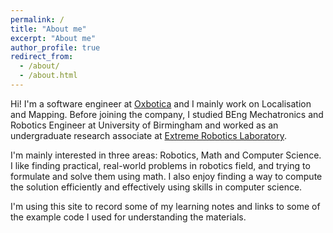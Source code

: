 ```yaml
---
permalink: /
title: "About me"
excerpt: "About me"
author_profile: true
redirect_from: 
  - /about/
  - /about.html
---
```


Hi! I'm a software engineer at [Oxbotica](https://www.oxbotica.com/) and I mainly work on Localisation and Mapping. Before joining the company, I studied BEng Mechatronics and Robotics Engineer at University of Birmingham and worked as an undergraduate research associate at [Extreme Robotics Laboratory](https://www.linkedin.com/company/extreme-robotics-lab/).

I'm mainly interested in three areas: Robotics, Math and Computer Science. I like finding practical, real-world problems in robotics field, and trying to formulate and solve them using math. I also enjoy finding a way to compute the solution efficiently and effectively using skills in computer science.

I'm using this site to record some of my learning notes and links to some of the example code I used for understanding the materials.